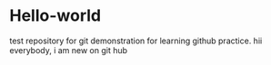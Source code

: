 # Hello-world
test repository for git demonstration for learning github practice.
hii everybody, i am new on git hub
